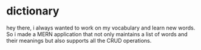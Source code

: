 # dictionary
hey there, i always wanted to work on my vocabulary and learn new words. So i made a MERN application that not only maintains a list of words and their meanings but also supports all the CRUD operations.
